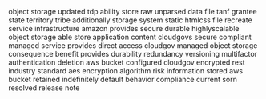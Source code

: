 object storage updated tdp ability store raw unparsed data file tanf grantee state territory tribe additionally storage system static htmlcss file recreate service infrastructure amazon provides secure durable highlyscalable object storage able store application content cloudgovs secure compliant managed service provides direct access cloudgov managed object storage consequence benefit provides durability redundancy versioning multifactor authentication deletion aws bucket configured cloudgov encrypted rest industry standard aes encryption algorithm risk information stored aws bucket retained indefinitely default behavior compliance current sorn resolved release note